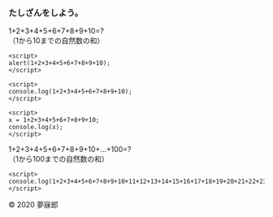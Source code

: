 ### たしざんをしよう。

1+2+3+4+5+6+7+8+9+10=?  
（1から10までの自然数の和）

```
<script>
alert(1+2+3+4+5+6+7+8+9+10);
</script>
```

```
<script>
console.log(1+2+3+4+5+6+7+8+9+10);
</script>
```

```
<script>
x = 1+2+3+4+5+6+7+8+9+10;
console.log(x);
</script>
```

1+2+3+4+5+6+7+8+9+10+...+100=?  
（1から100までの自然数の和）

```
<script>
console.log(1+2+3+4+5+6+7+8+9+10+11+12+13+14+15+16+17+18+19+20+21+22+23+24+25+26+27+28+29+30+31+32+33+34+35+36+37+38+39+40+41+42+43+44+45+46+47+48+49+50+51+52+53+54+55+56+57+58+59+60+61+62+63+64+65+66+67+68+69+70+71+72+73+74+75+76+77+78+79+80+81+82+83+84+85+86+87+88+89+90+91+92+93+94+95+96+97+98+99+100);
</script>
```

© 2020 夢寐郎